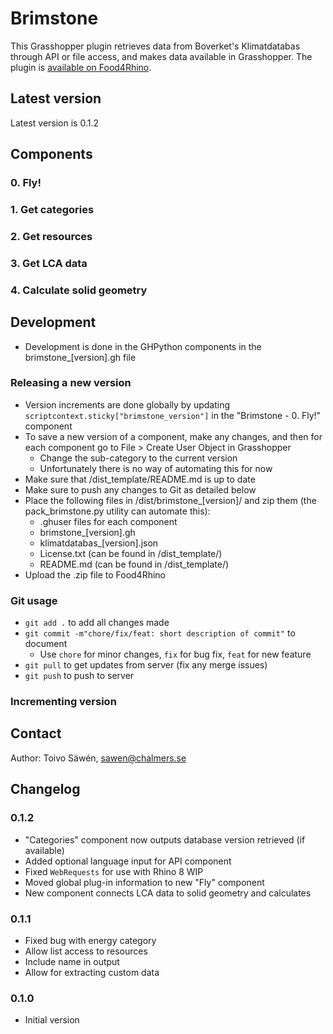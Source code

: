 # Brimstone

This Grasshopper plugin retrieves data from Boverket's Klimatdatabas through API or file access, and makes data available in Grasshopper. The plugin is [available on Food4Rhino](https://www.food4rhino.com/en/app/brimstone?lang=en).

## Latest version

Latest version is 0.1.2

## Components

### 0. Fly!

### 1. Get categories

### 2. Get resources

### 3. Get LCA data

### 4. Calculate solid geometry

## Development

* Development is done in the GHPython components in the brimstone_[version].gh file

### Releasing a new version
* Version increments are done globally by updating `scriptcontext.sticky["brimstone_version"]` in the "Brimstone - 0. Fly!" component
* To save a new version of a component, make any changes, and then for each component go to File > Create User Object in Grasshopper
    * Change the sub-category to the current version
    * Unfortunately there is no way of automating this for now
* Make sure that /dist_template/README.md is up to date
* Make sure to push any changes to Git as detailed below
* Place the following files in /dist/brimstone_[version]/ and zip them (the pack_brimstone.py utility can automate this): 
    * .ghuser files for each component
    * brimstone_[version].gh
    * klimatdatabas_[version].json
    * License.txt (can be found in /dist_template/)
    * README.md (can be found in /dist_template/)
* Upload the .zip file to Food4Rhino

### Git usage

* `git add .` to add all changes made
* `git commit -m"chore/fix/feat: short description of commit"` to document
    * Use `chore` for minor changes, `fix` for bug fix, `feat` for new feature
* `git pull` to get updates from server (fix any merge issues)
* `git push` to push to server

### Incrementing version

## Contact

Author: Toivo Säwén, sawen@chalmers.se

## Changelog

### 0.1.2

* "Categories" component now outputs database version retrieved (if available)
* Added optional language input for API component
* Fixed `WebRequests` for use with Rhino 8 WIP
* Moved global plug-in information to new "Fly" component
* New component connects LCA data to solid geometry and calculates 

### 0.1.1

* Fixed bug with energy category
* Allow list access to resources
* Include name in output
* Allow for extracting custom data

### 0.1.0

* Initial version
